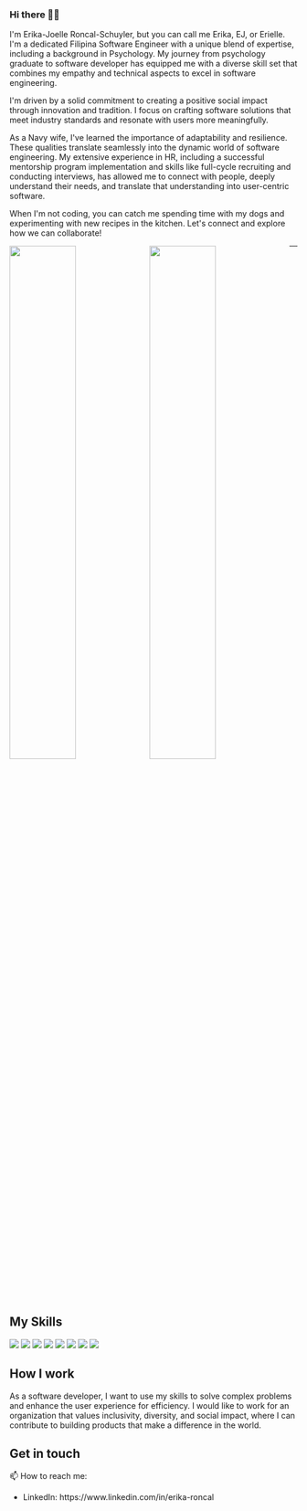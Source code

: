 ### Hi there 👋🏼

I'm Erika-Joelle Roncal-Schuyler, but you can call me Erika, EJ, or Erielle. I'm a dedicated Filipina Software Engineer with a unique blend of expertise, including a background in Psychology. My journey from psychology graduate to software developer has equipped me with a diverse skill set that combines my empathy and technical aspects to excel in software engineering.

I'm driven by a solid commitment to creating a positive social impact through innovation and tradition. I focus on crafting software solutions that meet industry standards and resonate with users more meaningfully.

As a Navy wife, I've learned the importance of adaptability and resilience. These qualities translate seamlessly into the dynamic world of software engineering. My extensive experience in HR, including a successful mentorship program implementation and skills like full-cycle recruiting and conducting interviews, has allowed me to connect with people, deeply understand their needs, and translate that understanding into user-centric software.

When I'm not coding, you can catch me spending time with my dogs and experimenting with new recipes in the kitchen. Let's connect and explore how we can collaborate!

<img align="left" width="48%" src="https://github-readme-stats.vercel.app/api?username=erikajoelleee&theme=nightowl&show_icons=true" />
<img align="left" width="48%" src="https://github-readme-stats.vercel.app/api/top-langs/?username=erikajoelleee&layout=compact" />

****
## My Skills
<div>
<img src="https://img.shields.io/badge/javascript-%23323330.svg?style=for-the-badge&logo=javascript&logoColor=%23F7DF1E" />
<img src="https://img.shields.io/badge/node.js-6DA55F?style=for-the-badge&logo=node.js&logoColor=white" />
<img src="https://img.shields.io/badge/react-%2320232a.svg?style=for-the-badge&logo=react&logoColor=%2361DAFB" />
<img src="https://img.shields.io/badge/express.js-%23404d59.svg?style=for-the-badge&logo=express&logoColor=%2361DAFB" />
<img src="https://img.shields.io/badge/MongoDB-%234ea94b.svg?style=for-the-badge&logo=mongodb&logoColor=white" />
<img src="https://img.shields.io/badge/python-3670A0?style=for-the-badge&logo=python&logoColor=ffdd54" />
<img src="https://img.shields.io/badge/django-%23092E20.svg?style=for-the-badge&logo=django&logoColor=white" />
<img src="https://img.shields.io/badge/postgres-%23316192.svg?style=for-the-badge&logo=postgresql&logoColor=white" />
</div>


### 

## How I work
<div>
As a software developer, I want to use my skills to solve complex problems and enhance the user experience for efficiency. I would like to work for an organization that values inclusivity, diversity, and social impact, where I can contribute to building products that make a difference in the world.
</div>

## Get in touch 
📫 How to reach me:
<ul>
  <li> LinkedIn: https://www.linkedin.com/in/erika-roncal </li>
</ul>

